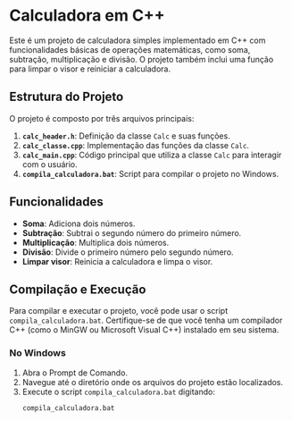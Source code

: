 # Calculadora em C++

Este é um projeto de calculadora simples implementado em C++ com funcionalidades básicas de operações matemáticas, como soma, subtração, multiplicação e divisão. O projeto também inclui uma função para limpar o visor e reiniciar a calculadora.

## Estrutura do Projeto

O projeto é composto por três arquivos principais:

1. **`calc_header.h`**: Definição da classe `Calc` e suas funções.
2. **`calc_classe.cpp`**: Implementação das funções da classe `Calc`.
3. **`calc_main.cpp`**: Código principal que utiliza a classe `Calc` para interagir com o usuário.
4. **`compila_calculadora.bat`**: Script para compilar o projeto no Windows.

## Funcionalidades

- **Soma**: Adiciona dois números.
- **Subtração**: Subtrai o segundo número do primeiro número.
- **Multiplicação**: Multiplica dois números.
- **Divisão**: Divide o primeiro número pelo segundo número.
- **Limpar visor**: Reinicia a calculadora e limpa o visor.

## Compilação e Execução

Para compilar e executar o projeto, você pode usar o script `compila_calculadora.bat`. Certifique-se de que você tenha um compilador C++ (como o MinGW ou Microsoft Visual C++) instalado em seu sistema.

### No Windows

1. Abra o Prompt de Comando.
2. Navegue até o diretório onde os arquivos do projeto estão localizados.
3. Execute o script `compila_calculadora.bat` digitando:
   ```bash
   compila_calculadora.bat
